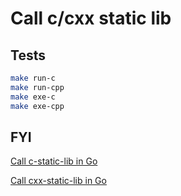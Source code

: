 # Call c/cxx static lib

## Tests

```bash
make run-c
make run-cpp
make exe-c
make exe-cpp
```

## FYI

[Call c-static-lib in Go](https://blog.yoooo.fun/golang-call-c-static-lib.html)

[Call cxx-static-lib in Go](https://blog.yoooo.fun/golang-call-cxx-static-lib.html)
